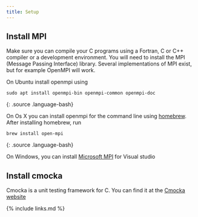 ```yaml
---
title: Setup
---
```


## Install MPI

Make sure you can compile your C programs using a Fortran, C or C++ compiler or a development environment. You will need to install the MPI (Message Passing Interface) library. Several implementations of MPI exist, but for example OpenMPI will work.

On Ubuntu install openmpi using
```
sudo apt install openmpi-bin openmpi-common openmpi-doc
```
{: .source .language-bash}

On Os X you can install openmpi for the command line using [homebrew](https://brew.sh). After installing homebrew, run
```
brew install open-mpi
```
{: .source .language-bash}


On Windows, you can install [Microsoft MPI](https://docs.microsoft.com/en-us/message-passing-interface/microsoft-mpi) for Visual studio


## Install cmocka

Cmocka is a unit testing framework for C. You can find it at the [Cmocka website](https://cmocka.org/)


{% include links.md %}
